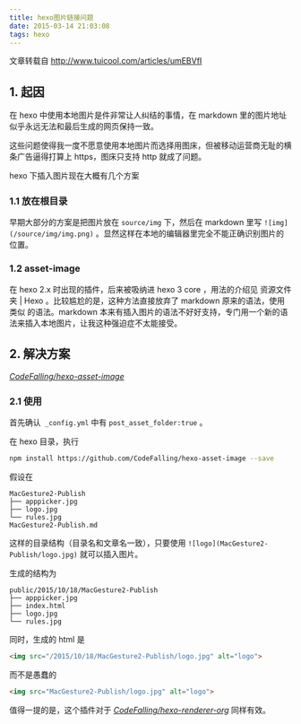 ```yaml
---
title: hexo图片链接问题
date: 2015-03-14 21:03:08
tags: hexo
---
```


文章转载自 http://www.tuicool.com/articles/umEBVfI

## 1. 起因

在 hexo 中使用本地图片是件非常让人纠结的事情，在 markdown 里的图片地址似乎永远无法和最后生成的网页保持一致。

这些问题使得我一度不愿意使用本地图片而选择用图床，但被移动运营商无耻的横条广告逼得打算上 https，图床只支持 http 就成了问题。

hexo 下插入图片现在大概有几个方案

<!--more-->

### 1.1 放在根目录

早期大部分的方案是把图片放在 `source/img` 下，然后在 markdown 里写 `![img](/source/img/img.png)` 。显然这样在本地的编辑器里完全不能正确识别图片的位置。

### 1.2 asset-image

在 hexo 2.x 时出现的插件，后来被吸纳进 hexo 3 core ，用法的介绍见 资源文件夹 | Hexo 。比较尴尬的是，这种方法直接放弃了 markdown 原来的语法，使用类似 的语法。markdown 本来有插入图片的语法不好好支持，专门用一个新的语法来插入本地图片，让我这种强迫症不太能接受。

## 2. 解决方案

_[CodeFalling/hexo-asset-image](https://github.com/CodeFalling/hexo-asset-image)_

### 2.1 使用

首先确认` _config.yml` 中有 `post_asset_folder:true` 。

在 hexo 目录，执行
```bash
npm install https://github.com/CodeFalling/hexo-asset-image --save
```

假设在

```
MacGesture2-Publish
├── apppicker.jpg
├── logo.jpg
└── rules.jpg
MacGesture2-Publish.md
```
这样的目录结构（目录名和文章名一致），只要使用 `![logo](MacGesture2-Publish/logo.jpg)` 就可以插入图片。

生成的结构为
```
public/2015/10/18/MacGesture2-Publish
├── apppicker.jpg
├── index.html
├── logo.jpg
└── rules.jpg
```
同时，生成的 html 是
```html
<img src="/2015/10/18/MacGesture2-Publish/logo.jpg" alt="logo">
```

而不是愚蠢的
```html
<img src="MacGesture2-Publish/logo.jpg" alt="logo">
```

值得一提的是，这个插件对于 _[CodeFalling/hexo-renderer-org](https://github.com/CodeFalling/hexo-renderer-org)_ 同样有效。